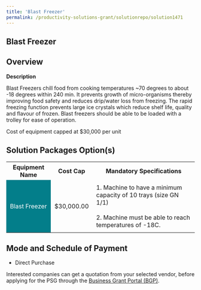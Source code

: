 ```yaml
---
title: 'Blast Freezer'
permalink: /productivity-solutions-grant/solutionrepo/solution1471
---
```


## Blast Freezer

## Overview

**Description**

Blast Freezers chill food from cooking temperatures ~70 degrees to about -18 degrees within 240 min. It prevents growth of micro-organisms thereby improving food safety and reduces drip/water loss from freezing. The rapid freezing function prevents large ice crystals which reduce shelf life, quality and flavour of frozen. Blast freezers should be able to be loaded with a trolley for ease of operation. 

Cost of equipment capped at $30,000 per unit

## Solution Packages Option(s)

<table>
<tr>
<th><b>Equipment Name</b></th>
<th><b>Cost Cap</b></th>
<th><b>Mandatory Specifications</b></th>
</tr>
<tr>
<td style='padding: 10px; background-color: #037E8A; color: #FFFFFF;'>Blast Freezer</td>
<td style='padding: 10px;'>$30,000.00</td>
<td style='padding: 10px;'>1. Machine to have a minimum capacity of 10 trays (size GN 1/1)<br><br>2. Machine must be able to reach temperatures of -18C.</td>
</tr>
</table>

## Mode and Schedule of Payment

 - Direct Purchase

Interested companies can get a quotation from your selected vendor, before applying for the PSG through the <a href='https://www.businessgrants.gov.sg/' target='_blank' rel='noopener'>Business Grant Portal (BGP)</a>.

<script src="/jquery/resize-tables.js"></script>
